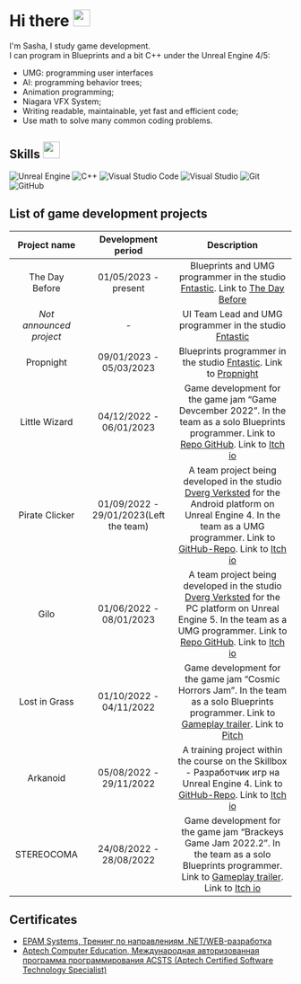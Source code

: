 # Hi there <img src="https://raw.githubusercontent.com/MartinHeinz/MartinHeinz/master/wave.gif" width="30px">

I'm Sasha, I study game development.  
I can program in Blueprints and a bit C++ under the Unreal Engine 4/5:  
* UMG: programming user interfaces
* AI: programming behavior trees;  
* Animation programming;  
* Niagara VFX System;  
* Writing readable, maintainable, yet fast and efficient code;  
* Use math to solve many common coding problems.    


## Skills <img src="https://user-images.githubusercontent.com/34418187/202911895-f5e9690b-9772-4c3a-8ba6-d6ad2039e3b4.gif" width="30px">
 <img alt="Unreal Engine" src="https://img.shields.io/badge/unrealengine-%23313131.svg?style=for-the-badge&logo=unrealengine&logoColor=white"/> <img alt="C++" src="https://img.shields.io/badge/c++-%2300599C.svg?style=for-the-badge&logo=c%2B%2B&logoColor=white"/> <img alt="Visual Studio Code" src="https://img.shields.io/badge/VisualStudioCode-0078d7.svg?style=for-the-badge&logo=visual-studio-code&logoColor=white"/> <img alt="Visual Studio" src="https://img.shields.io/badge/VisualStudio-5C2D91.svg?style=for-the-badge&logo=visual-studio&logoColor=white"/> <img alt="Git" src="https://img.shields.io/badge/git-%23F05033.svg?style=for-the-badge&logo=git&logoColor=white"/> ![GitHub](https://img.shields.io/badge/github-%23121011.svg?style=for-the-badge&logo=github&logoColor=white)
## List of game development projects
| Project name | Development period | Description |
|:------------:|:------------------:|:-----------:|
| The Day Before |01/05/2023 - present| Blueprints and UMG programmer in the studio [Fntastic](https://ru.fntastic.com/). Link to [The Day Before](https://www.daybeforegame.com/) |
| *Not announced project* |-| UI Team Lead and UMG programmer in the studio [Fntastic](https://ru.fntastic.com/) |
| Propnight |09/01/2023 - 05/03/2023| Blueprints programmer in the studio [Fntastic](https://ru.fntastic.com/). Link to [Propnight](https://www.propnight.com/) |
| Little Wizard |04/12/2022 - 06/01/2023| Game development for the game jam “Game Devcember 2022”. In the team as a solo Blueprints programmer. Link to [Repo GitHub](https://github.com/Por7ableWorlD/Little_Wizard). Link to [Itch io](https://por7ableworld.itch.io/little-wizard) |
| Pirate Clicker |01/09/2022 - 29/01/2023(Left the team)| A team project being developed in the studio [Dverg Verksted](https://github.com/Dverg-Verksted) for the Android platform on Unreal Engine 4. In the team as a UMG programmer. Link to [GitHub-Repo](https://github.com/Dverg-Verksted/PirateClicker). Link to [Itch io](https://dvergverksted.itch.io/pirate-clicker) |
| Gilo |01/06/2022 - 08/01/2023| A team project being developed in the studio [Dverg Verksted](https://github.com/Dverg-Verksted) for the PC platform on Unreal Engine 5. In the team as a UMG programmer. Link to [Repo GitHub](https://github.com/Dverg-Verksted/Gilo). Link to [Itch io](https://dvergverksted.itch.io/horror-game) |
| Lost in Grass |01/10/2022 - 04/11/2022| Game development for the game jam “Cosmic Horrors Jam”. In the team as a solo Blueprints programmer. Link to [Gameplay trailer](https://youtu.be/epFkhUCsgmA). Link to [Pitch](https://portfolio.hse.ru/Project/149348#149348_3263401) |
| Arkanoid |05/08/2022 - 29/11/2022| A training project within the course on the Skillbox - Разработчик игр на Unreal Engine 4. Link to [GitHub-Repo](https://github.com/Por7ableWorlD/Arkanoid). Link to [Itch io](https://por7ableworld.itch.io/arkanoid) |
| STEREOCOMA |24/08/2022 - 28/08/2022| Game development for the game jam “Brackeys Game Jam 2022.2”. In the team as a solo Blueprints programmer. Link to [Gameplay trailer](https://youtu.be/3MnY63UvC1o). Link to [Itch io](https://itch.io/jam/brackeys-8/rate/1680058) |

## Certificates
* [EPAM Systems, Тренинг по направлениям .NET/WEB-разработка](https://drive.google.com/file/d/1b6xx28p_QM6FbyuxRjVeUYWLmZgQgvCo/view)  
* [Aptech Computer Education, Международная авторизованная программа программирования ACSTS (Aptech Certified Software Technology Specialist)](https://drive.google.com/file/d/1PWX7pavxeaKBpJs4jzXfZl-POjCK4Ymh/view)  
